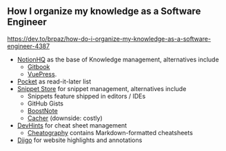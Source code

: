 ## How I organize my knowledge as a Software Engineer
https://dev.to/brpaz/how-do-i-organize-my-knowledge-as-a-software-engineer-4387 
* [NotionHQ](https://www.notion.so/) as the base of Knowledge management, alternatives include
    * [Gitbook](https://www.gitbook.com/)
    * [VuePress](https://vuepress.vuejs.org/). 
* [Pocket](https://getpocket.com/) as read-it-later list
* [Snippet Store](https://github.com/ZeroX-DG/SnippetStore) for snippet management, alternatives include
    * Snippets feature shipped in editors / IDEs 
    * GitHub Gists
    * [BoostNote](https://boostnote.io/)
    * [Cacher](https://www.cacher.io/)    (downside: costly)
* [DevHints](https://devhints.io/) for cheat sheet management
    * [Cheatography](https://cheatography.com/) contains Markdown-formatted cheatsheets
* [Diigo](https://www.diigo.com/index) for website highlights and annotations

